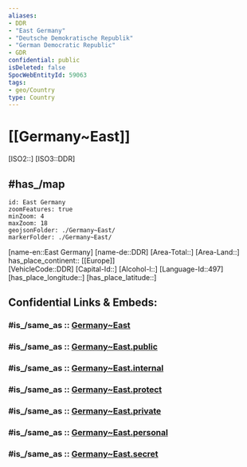 ```yaml
---
aliases:
- DDR
- "East Germany"
- "Deutsche Demokratische Republik"
- "German Democratic Republic"
- GDR
confidential: public
isDeleted: false
SpocWebEntityId: 59063
tags:
- geo/Country
type: Country
---
```


# [[Germany~East]] 


[ISO2::] 
[ISO3::DDR] 

## #has_/map 

```leaflet
id: East Germany
zoomFeatures: true 
minZoom: 4 
maxZoom: 18
geojsonFolder: ./Germany~East/
markerFolder: ./Germany~East/
```

[name-en::East Germany] 
[name-de::DDR] 
[Area-Total::] 
[Area-Land::] 
has_place_continent:: [[Europe]]  
[VehicleCode::DDR] 
[Capital-Id::] 
[Alcohol-l::] 
[Language-Id::497] 
[has_place_longitude::] 
[has_place_latitude::] 


## Confidential Links & Embeds: 

### #is_/same_as :: [Germany~East](/_Standards/Earth/Continent/Europe/Europe~Central/Germany/Germany~East.md) 

### #is_/same_as :: [Germany~East.public](/_public/Earth/Continent/Europe/Europe~Central/Germany/Germany~East.public.md) 

### #is_/same_as :: [Germany~East.internal](/_internal/Earth/Continent/Europe/Europe~Central/Germany/Germany~East.internal.md) 

### #is_/same_as :: [Germany~East.protect](/_protect/Earth/Continent/Europe/Europe~Central/Germany/Germany~East.protect.md) 

### #is_/same_as :: [Germany~East.private](/_private/Earth/Continent/Europe/Europe~Central/Germany/Germany~East.private.md) 

### #is_/same_as :: [Germany~East.personal](/_personal/Earth/Continent/Europe/Europe~Central/Germany/Germany~East.personal.md) 

### #is_/same_as :: [Germany~East.secret](/_secret/Earth/Continent/Europe/Europe~Central/Germany/Germany~East.secret.md)

